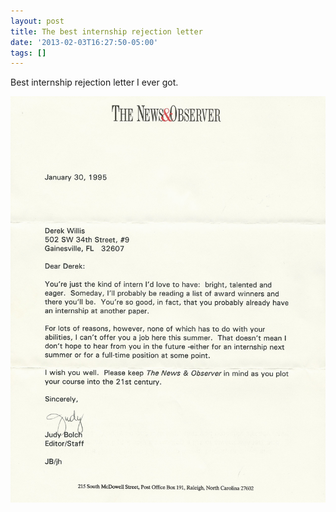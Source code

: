 ```yaml
---
layout: post
title: The best internship rejection letter
date: '2013-02-03T16:27:50-05:00'
tags: []
---
```

Best internship rejection letter I ever got.

![The N&O rejection letter](/images/nando_rejection.png "The N&O rejection letter")
